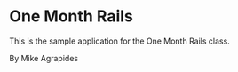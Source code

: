 # One Month Rails

This is the sample application for the One Month Rails class.

By Mike Agrapides
